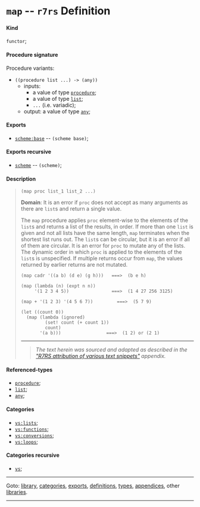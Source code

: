 

<a id='definition__r7rs__map'></a>

# `map` -- `r7rs` Definition


<a id='definition__r7rs__map__kind'></a>

#### Kind

`functor`;


<a id='definition__r7rs__map__procedure-signature'></a>

#### Procedure signature

Procedure variants:
 * `((procedure list ...) -> (any))`
   * inputs:
     * a value of type [`procedure`](../../r7rs/types/procedure.md#type__r7rs__procedure);
     * a value of type [`list`](../../r7rs/types/list.md#type__r7rs__list);
     * `...` (i.e. variadic);
   * output: a value of type [`any`](../../r7rs/types/any.md#type__r7rs__any);


<a id='definition__r7rs__map__exports'></a>

#### Exports

 * [`scheme:base`](../../r7rs/exports/scheme_3a_base.md#export__r7rs__scheme_3a_base) -- `(scheme base)`;


<a id='definition__r7rs__map__exports-recursive'></a>

#### Exports recursive

 * [`scheme`](../../r7rs/exports/scheme.md#export__r7rs__scheme) -- `(scheme)`;


<a id='definition__r7rs__map__description'></a>

#### Description

> ````
> (map proc list_1 list_2 ...)
> ````
> 
> 
> **Domain**:  It is an error if `proc` does not
> accept as many arguments as there are `list`s
> and return a single value.
> 
> The `map` procedure applies `proc` element-wise to the elements of the
> `list`s and returns a list of the results, in order.
> If more than one `list` is given and not all lists have the same length,
> `map` terminates when the shortest list runs out.
> The `list`s can be circular, but it is an error if all of them are circular.
> It is an error for `proc` to mutate any of the lists.
> The dynamic order in which `proc` is applied to the elements of the
> `list`s is unspecified.  If multiple returns occur from `map`,
> the values returned by earlier returns are not mutated.
> 
> ````
> (map cadr '((a b) (d e) (g h)))   ===>  (b e h)
> 
> (map (lambda (n) (expt n n))
>      '(1 2 3 4 5))                ===>  (1 4 27 256 3125)
> 
> (map + '(1 2 3) '(4 5 6 7))         ===>  (5 7 9)
> 
> (let ((count 0))
>   (map (lambda (ignored)
>          (set! count (+ count 1))
>          count)
>        '(a b)))                 ===>  (1 2) or (2 1)
> ````
> 
> 
> ----
> > *The text herein was sourced and adapted as described in the ["R7RS attribution of various text snippets"](../../r7rs/appendices/attribution.md#appendix__r7rs__attribution) appendix.*


<a id='definition__r7rs__map__referenced-types'></a>

#### Referenced-types

 * [`procedure`](../../r7rs/types/procedure.md#type__r7rs__procedure);
 * [`list`](../../r7rs/types/list.md#type__r7rs__list);
 * [`any`](../../r7rs/types/any.md#type__r7rs__any);


<a id='definition__r7rs__map__categories'></a>

#### Categories

 * [`vs:lists`](../../r7rs/categories/vs_3a_lists.md#category__r7rs__vs_3a_lists);
 * [`vs:functions`](../../r7rs/categories/vs_3a_functions.md#category__r7rs__vs_3a_functions);
 * [`vs:conversions`](../../r7rs/categories/vs_3a_conversions.md#category__r7rs__vs_3a_conversions);
 * [`vs:loops`](../../r7rs/categories/vs_3a_loops.md#category__r7rs__vs_3a_loops);


<a id='definition__r7rs__map__categories-recursive'></a>

#### Categories recursive

 * [`vs`](../../r7rs/categories/vs.md#category__r7rs__vs);

----

Goto: [library](../../r7rs/_index.md#library__r7rs), [categories](../../r7rs/categories/_index.md#toc__r7rs__categories), [exports](../../r7rs/exports/_index.md#toc__r7rs__exports), [definitions](../../r7rs/definitions/_index.md#toc__r7rs__definitions), [types](../../r7rs/types/_index.md#toc__r7rs__types), [appendices](../../r7rs/appendices/_index.md#toc__r7rs__appendices), other [libraries](../../_libraries.md#toc__libraries).

----

